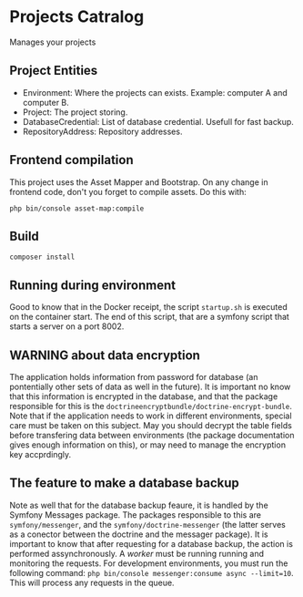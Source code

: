 # Projects Catralog

Manages your projects

## Project Entities

* Environment: Where the projects can exists. Example: computer A and computer B.
* Project: The project storing.
* DatabaseCredential: List of database credential. Usefull for fast backup.
* RepositoryAddress: Repository addresses.

## Frontend compilation

This project uses the Asset Mapper and Bootstrap. On any change in frontend code, don't you forget to compile assets. Do this with:
```
php bin/console asset-map:compile
```

## Build

```
composer install
```

## Running during environment

Good to know that in the Docker receipt, the script `startup.sh` is executed on the container start. The end of this script, that are a symfony script that starts a server on a port 8002.

## WARNING about data encryption

The application holds information from password for database (an pontentially other sets of data as well in the future). It is important no know that this information is encrypted in the database, and that the package responsible for this is the `doctrineencryptbundle/doctrine-encrypt-bundle`. Note that if the application needs to work in different environments, special care must be taken on this subject. May you should decrypt the table fields before transfering data between environments (the package documentation gives enough information on this), or may need to manage the encryption key accprdingly.

## The feature to make a database backup

Note as well that for the database backup feaure, it is handled by the Symfony Messages package. The packages responsible to this are `symfony/messenger`, and the `symfony/doctrine-messenger` (the latter serves as a conector between the doctrine and the messager package). It is important to know that after requesting for a database backup, the action is performed assynchronously. A *worker* must be running running and monitoring the requests. For development environments, you must run the following command: `php bin/console messenger:consume async --limit=10`. This will process any requests in the queue.
